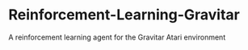 # Reinforcement-Learning-Gravitar
A reinforcement learning agent for the Gravitar Atari environment
